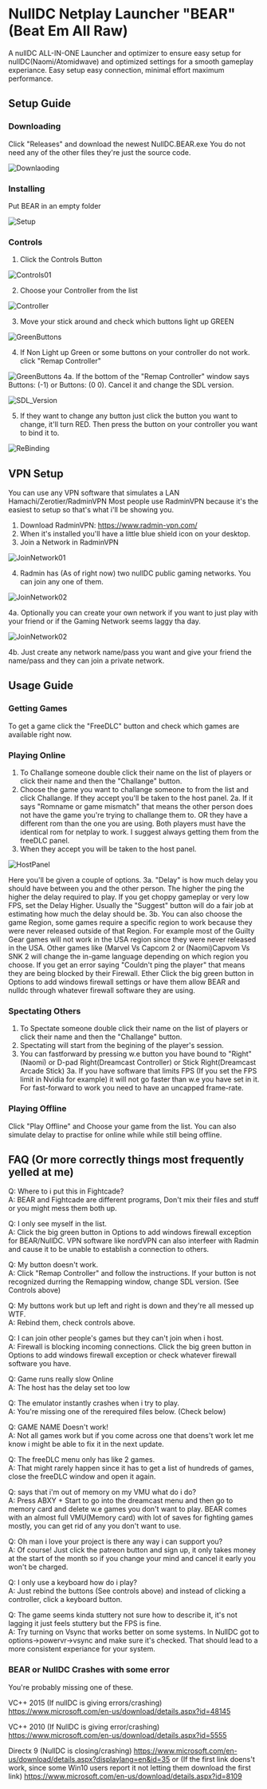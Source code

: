 # NullDC Netplay Launcher "BEAR" (Beat Em All Raw)
A nullDC ALL-IN-ONE Launcher and optimizer to ensure easy setup for nullDC(Naomi/Atomidwave) and optimized settings for a smooth gameplay experiance.
Easy setup easy connection, minimal effort maximum performance.

## Setup Guide

### Downloading
Click "Releases" and download the newest NullDC.BEAR.exe You do not need any of the other files they're just the source code.

![Downlaoding](REARME%20Files/Downloading.gif?raw=true "Downlaoding")

### Installing
Put BEAR in an empty folder

![Setup](REARME%20Files/Setup.gif?raw=true "Setup")

### Controls
1. Click the Controls Button

![Controls01](REARME%20Files/Controls01.png?raw=true "Controls01")

2. Choose your Controller from the list

![Controller](REARME%20Files/Controller.png?raw=true "Controller")

3. Move your stick around and check which buttons light up GREEN

![GreenButtons](REARME%20Files/GreenButtons.gif?raw=true "GreenButtons")

4. If Non Light up Green or some buttons on your controller do not work. click "Remap Controller"

![GreenButtons](REARME%20Files/RemapController.png?raw=true "GreenButtons")
4a. If the bottom of the "Remap Controller" window says Buttons: (-1) or Buttons: (0 0). Cancel it and change the SDL version.

![SDL_Version](REARME%20Files/SDL_Version.png?raw=true "SDL_Version")

5. If they want to change any button just click the button you want to change, it'll turn RED. Then press the button on your controller you want to bind it to.

![ReBinding](REARME%20Files/ReBinding.gif?raw=true "ReBinding")

## VPN Setup
You can use any VPN software that simulates a LAN Hamachi/Zerotier/RadminVPN
Most people use RadminVPN because it's the easiest to setup so that's what i'll be showing you.
1. Download RadminVPN: https://www.radmin-vpn.com/
2. When it's installed you'll have a little blue shield icon on your desktop.
3. Join a Network in RadminVPN

![JoinNetwork01](REARME%20Files/JoinNetwork01.png?raw=true "JoinNetwork01")

4. Radmin has (As of right now) two nullDC public gaming networks. You can join any one of them.

![JoinNetwork02](REARME%20Files/JoinNetwork02.png?raw=true "JoinNetwork02")

4a. Optionally you can create your own network if you want to just play with your friend or if the Gaming Network seems laggy tha day.

![JoinNetwork02](REARME%20Files/CreateNetwork.png?raw=true "JoinNetwork02")

4b. Just create any network name/pass you want and give your friend the name/pass and they can join a private network.

## Usage Guide

### Getting Games
To get a game click the "FreeDLC" button and check which games are available right now.

### Playing Online
1. To Challange someone double click their name on the list of players or click their name and then the "Challange" button.
2. Choose the game you want to challange someone to from the list and click Challange. If they accept you'll be taken to the host panel.
2a. If it says "Romname or game mismatch" that means the other person does not have the game you're trying to challange them to. OR they have a different rom than the one you are using. Both players must have the identical rom for netplay to work. I suggest always getting them from the freeDLC panel.
3. When they accept you will be taken to the host panel.

![HostPanel](REARME%20Files/HostPanel.png?raw=true "HostPanel")

Here you'll be given a couple of options.
3a. "Delay" is how much delay you should have between you and the other person. The higher the ping the higher the delay required to play. If you get choppy gameplay or very low FPS, set the Delay Higher.
Usually the "Suggest" button will do a fair job at estimating how much the delay should be.
3b. You can also choose the game Region, some games require a specific region to work because they were never released outside of that Region. For example most of the Guilty Gear games will not work in the USA region since they were never released in the USA. Other games like (Marvel Vs Capcom 2 or (Naomi)Capvom Vs SNK 2 will change the in-game language depending on which region you choose.
If you get an error saying "Couldn't ping the player" that means they are being blocked by their Firewall. Ether Click the big green button in Options to add windows firewall settings or have them allow BEAR and nulldc through whatever firewall software they are using.

### Spectating Others
1. To Spectate someone double click their name on the list of players or click their name and then the "Challange" button.
2. Spectating will start from the begining of the player's session.
3. You can fastforward by pressing w.e button you have bound to "Right"(Naomi) or D-pad Right(Dreamcast Controller) or Stick Right(Dreamcast Arcade Stick)
3a. If you have software that limits FPS (If you set the FPS limit in Nvidia for example) it will not go faster than w.e you have set in it. For fast-forward to work you need to have an uncapped frame-rate.

### Playing Offline
Click "Play Offline" and Choose your game from the list. You can also simulate delay to practise for online while while still being offline.

## FAQ (Or more correctly things most frequently yelled at me)

Q: Where to i put this in Fightcade?  
A: BEAR and Fightcade are different programs, Don't mix their files and stuff or you might mess them both up.

Q: I only see myself in the list.  
A: Click the big green button in Options to add windows firewall exception for BEAR/NullDC. VPN software like nordVPN can also interfeer with Radmin and cause it to be unable to establish a connection to others.

Q: My button doesn't work.  
A: Click "Remap Controller" and follow the instructions. If your button is not recognized durring the Remapping window, change SDL version. (See Controls above)

Q: My buttons work but up left and right is down and they're all messed up WTF.  
A: Rebind them, check controls above.

Q: I can join other people's games but they can't join when i host.  
A: Firewall is blocking incoming connections. Click the big green button in Options to add windows firewall exception or check whatever firewall software you have.

Q: Game runs really slow Online  
A: The host has the delay set too low

Q: The emulator instantly crashes when i try to play.  
A: You're missing one of the rerequired files below. (Check below)

Q: GAME NAME Doesn't work!  
A: Not all games work but if you come across one that doens't work let me know i might be able to fix it in the next update.

Q: The freeDLC menu only has like 2 games.  
A: That might rarely happen since it has to get a list of hundreds of games, close the freeDLC window and open it again.

Q: <Game> says that i'm out of memory on my VMU what do i do?  
A: Press ABXY + Start to go into the dreamcast menu and then go to memory card and delete w.e games you don't want to play. BEAR comes with an almost full VMU(Memory card) with lot of saves for fighting games mostly, you can get rid of any you don't want to use.

Q: Oh man i love your project is there any way i can support you?  
A: Of course! Just click the patreon button and sign up, it only takes money at the start of the month so if you change your mind and cancel it early you won't be charged.

Q: I only use a keyboard how do i play?  
A: Just rebind the buttons (See controls above) and instead of clicking a controller, click a keyboard button.

Q: The game seems kinda stuttery not sure how to describe it, it's not lagging it just feels stuttery but the FPS is fine.  
A: Try turning on Vsync that works better on some systems. In NullDC got to options->powervr->vsync and make sure it's checked. That should lead to a more consistent experiance for your system.


### BEAR or NullDC Crashes with some error
You're probably missing one of these.

VC++ 2015 (If nullDC is giving errors/crashing)
https://www.microsoft.com/en-us/download/details.aspx?id=48145

VC++ 2010 (If NullDC is giving error/crashing)
https://www.microsoft.com/en-us/download/details.aspx?id=5555

Directx 9 (NullDC is closing/crashing)
https://www.microsoft.com/en-us/download/details.aspx?displaylang=en&id=35
or (If the first link doens't work, since some Win10 users report it not letting them download the first link)
https://www.microsoft.com/en-us/download/details.aspx?id=8109
